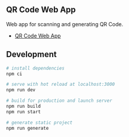 ## QR Code Web App

Web app for scanning and generating QR Code.

- [QR Code Web App](https://qrcode.peaceiris.com/)



## Development

``` bash
# install dependencies
npm ci

# serve with hot reload at localhost:3000
npm run dev

# build for production and launch server
npm run build
npm run start

# generate static project
npm run generate
```
